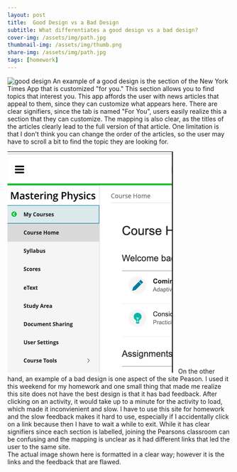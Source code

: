 ```yaml
---
layout: post
title:  Good Design vs a Bad Design
subtitle: What differentiates a good design vs a bad design?
cover-img: /assets/img/path.jpg
thumbnail-img: /assets/img/thumb.png
share-img: /assets/img/path.jpg
tags: [homework]
---
```

![good design](https://www.niemanlab.org/images/nytimes-for-you-3-wide.jpg) An example of a good design is the section of the New York Times App that is customized "for you." 
This section allows you to find topics that interest you. This app affords the user with news articles that appeal to them, since they can customize what appears here. 
There are clear signifiers, since the tab is named "For You", users easily realize this a section that they can customize. 
The mapping is also clear, as the titles of the articles clearly lead to the full version of that article.
One limitation is that I don't think you can change the order of the articles, so the user may have to scroll a bit to find the topic they are looking for. 


![bad design](pearson.png) On the other hand, an example of a bad design is one aspect of the site Peason. 
I used it this weekend for my homework and one small thing that made me realize this site does not have the best design is that it has bad feedback. 
After clicking on an activity, it would take up to a minute for the activity to load, which made it inconvienient and slow. 
I have to use this site for homework and the slow feedback makes it hard to use, especially if I accidentally click on a link because then I have to wait a while to exit. 
While it has clear signifiers since each section is labelled, joining the Pearsons classroom can be confusing and the mapping is unclear as it had different links that led the user to the same site.  
The actual image shown here is formatted in a clear way; however it is the links and the feedback that are flawed. 

